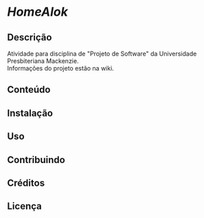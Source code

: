 # *HomeAlok*

## Descrição

Atividade para disciplina de "Projeto de Software" da Universidade Presbiteriana Mackenzie.<br>
Informações do projeto estão na wiki.

## Conteúdo

## Instalação

## Uso

## Contribuindo

## Créditos

## Licença
